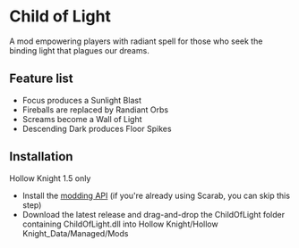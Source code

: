 # Child of Light

A mod empowering players with radiant spell for those who seek the binding light that plagues our dreams.

## Feature list

+ Focus produces a Sunlight Blast
+ Fireballs are replaced by Randiant Orbs
+ Screams become a Wall of Light
+ Descending Dark produces Floor Spikes

## Installation

Hollow Knight 1.5 only

+ Install the [modding API](https://github.com/hk-modding/api) (if you're already using Scarab, you can skip this step)
+ Download the latest release and drag-and-drop the ChildOfLight folder containing ChildOfLight.dll into Hollow Knight/Hollow Knight_Data/Managed/Mods
